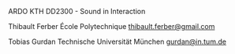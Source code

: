 ARDO
KTH DD2300 - Sound in Interaction

Thibault Ferber
École Polytechnique
thibault.ferber@gmail.com

Tobias Gurdan
Technische Universität München
gurdan@in.tum.de
